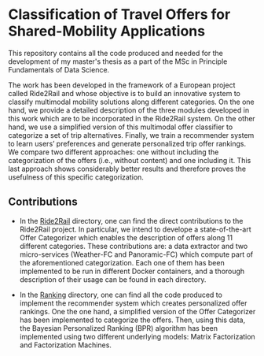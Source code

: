 # Classification of Travel Offers for Shared-Mobility Applications

This repository contains all the code produced and needed for the development of my master's thesis as a part of the MSc in Principle Fundamentals of Data Science.

The work has been developed in the framework of a European project called Ride2Rail and whose objective is to build an innovative system to classify multimodal mobility solutions along different categories.  On the one hand, we provide a detailed description of the three modules developed in this work which are to be incorporated in the Ride2Rail system. On the other hand, we use a simplified version of this multimodal offer classifier to categorize a set of trip alternatives. Finally, we train a recommender system to learn users’ preferences and generate personalized trip offer rankings. We compare two different approaches: one without including the categorization of the offers (i.e., without content) and one including it. This last approach shows considerably better results and therefore proves the usefulness of this specific categorization.

## Contributions

- In the [Ride2Rail][r2r] directory, one can find the direct contributions to the Ride2Rail project. In particular, we intend to develope a state-of-the-art Offer Categorizer which enables the description of offers along 11 different categories. These contributions are: a data extractor and two micro-services (Weather-FC and Panoramic-FC) which compute part of the aforementioned categorization. Each one of them has been implemented to be run in different Docker containers, and a thorough description of their usage can be found in each directory. 

- In the [Ranking][ranking] directory, one can find all the code produced to implement the recommender system which creates personalized offer rankings. One the one hand, a simplified version of the Offer Categorizer has been implemented to categorize the offers. Then, using this data, the Bayesian Personalized Ranking (BPR) algorithm has been implemented using two different underlying models: Matrix Factorization and Factorization Machines.


[r2r]: https://github.com/alexmartinezmiguel/TFM-Travels-Offers-Classification/tree/main/Ride2Rail
[ranking]: https://github.com/alexmartinezmiguel/TFM-Travels-Offers-Classification/tree/main/BPR
